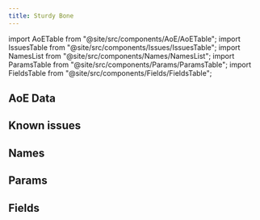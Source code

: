 ```yaml
---
title: Sturdy Bone
---
```


import AoETable from "@site/src/components/AoE/AoETable";
import IssuesTable from "@site/src/components/Issues/IssuesTable";
import NamesList from "@site/src/components/Names/NamesList";
import ParamsTable from "@site/src/components/Params/ParamsTable";
import FieldsTable from "@site/src/components/Fields/FieldsTable";

## AoE Data

<AoETable item_key="sturdybone" data_src="weapon" />

## Known issues

<IssuesTable item_key="sturdybone" data_src="weapon" />

## Names

<NamesList item_key="sturdybone" data_src="weapon" />

## Params

<ParamsTable item_key="sturdybone" data_src="weapon" />

## Fields

<FieldsTable item_key="sturdybone" data_src="weapon" />
